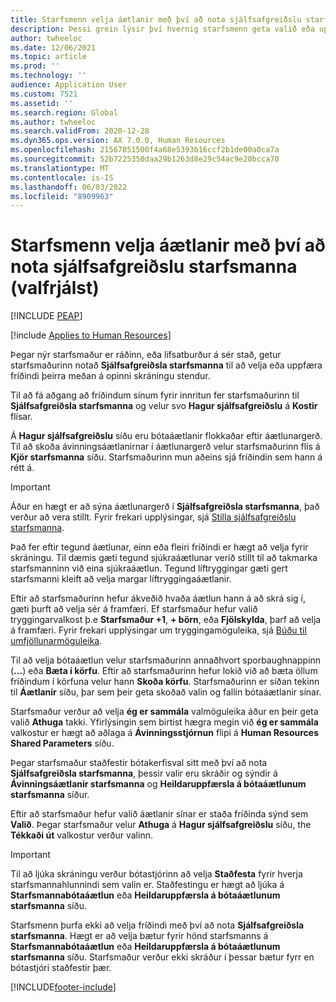 ```yaml
---
title: Starfsmenn velja áætlanir með því að nota sjálfsafgreiðslu starfsmanna (valfrjálst)
description: Þessi grein lýsir því hvernig starfsmenn geta valið eða uppfært fríðindi sín.
author: twheeloc
ms.date: 12/06/2021
ms.topic: article
ms.prod: ''
ms.technology: ''
audience: Application User
ms.custom: 7521
ms.assetid: ''
ms.search.region: Global
ms.author: twheeloc
ms.search.validFrom: 2020-12-28
ms.dyn365.ops.version: AX 7.0.0, Human Resources
ms.openlocfilehash: 21567851500f4a68e5393b16ccf2b1de00a0ca7a
ms.sourcegitcommit: 52b7225350daa29b1263d8e29c54ac9e20bcca70
ms.translationtype: MT
ms.contentlocale: is-IS
ms.lasthandoff: 06/03/2022
ms.locfileid: "8909963"
---
```

# <a name="employees-select-plans-by-using-employee-self-service-optional"></a>Starfsmenn velja áætlanir með því að nota sjálfsafgreiðslu starfsmanna (valfrjálst)


[!INCLUDE [PEAP](../includes/peap-2.md)]

[!include [Applies to Human Resources](../includes/applies-to-hr.md)]

Þegar nýr starfsmaður er ráðinn, eða lífsatburður á sér stað, getur starfsmaðurinn notað **Sjálfsafgreiðsla starfsmanna** til að velja eða uppfæra fríðindi þeirra meðan á opinni skráningu stendur.

Til að fá aðgang að fríðindum sínum fyrir innritun fer starfsmaðurinn til **Sjálfsafgreiðsla starfsmanna** og velur svo **Hagur sjálfsafgreiðslu** á **Kostir** flísar.

Á **Hagur sjálfsafgreiðslu** síðu eru bótaáætlanir flokkaðar eftir áætlunargerð. Til að skoða ávinningsáætlanirnar í áætlunargerð velur starfsmaðurinn flís á **Kjör starfsmanna** síðu. Starfsmaðurinn mun aðeins sjá fríðindin sem hann á rétt á.

> [!IMPORTANT]
> Áður en hægt er að sýna áætlunargerð í **Sjálfsafgreiðsla starfsmanna**, það verður að vera stillt. Fyrir frekari upplýsingar, sjá [Stilla sjálfsafgreiðslu starfsmanna](/dynamics365/human-resources/hr-benefits-setup-employee-self-service).

Það fer eftir tegund áætlunar, einn eða fleiri fríðindi er hægt að velja fyrir skráningu. Til dæmis gæti tegund sjúkraáætlunar verið stillt til að takmarka starfsmanninn við eina sjúkraáætlun. Tegund líftryggingar gæti gert starfsmanni kleift að velja margar líftryggingaáætlanir.

Eftir að starfsmaðurinn hefur ákveðið hvaða áætlun hann á að skrá sig í, gæti þurft að velja sér á framfæri. Ef starfsmaður hefur valið tryggingarvalkost þ.e **Starfsmaður +1**, **+ börn**, eða **Fjölskylda**, þarf að velja á framfæri. Fyrir frekari upplýsingar um tryggingamöguleika, sjá [Búðu til umfjöllunarmöguleika](/dynamics365/human-resources/hr-benefits-setup-coverage-options).

Til að velja bótaáætlun velur starfsmaðurinn annaðhvort sporbaughnappinn (**...**) eða **Bæta í körfu**. Eftir að starfsmaðurinn hefur lokið við að bæta öllum fríðindum í körfuna velur hann **Skoða körfu**. Starfsmaðurinn er síðan tekinn til **Áætlanir** síðu, þar sem þeir geta skoðað valin og fallin bótaáætlanir sínar.

Starfsmaður verður að velja **ég er sammála** valmöguleika áður en þeir geta valið **Athuga** takki. Yfirlýsingin sem birtist hægra megin við **ég er sammála** valkostur er hægt að aðlaga á **Ávinningsstjórnun** flipi á **Human Resources Shared Parameters** síðu.

Þegar starfsmaður staðfestir bótakerfisval sitt með því að nota **Sjálfsafgreiðsla starfsmanna**, þessir valir eru skráðir og sýndir á **Ávinningsáætlanir starfsmanna** og **Heildaruppfærsla á bótaáætlunum starfsmanna** síður.

Eftir að starfsmaður hefur valið áætlanir sínar er staða fríðinda sýnd sem **Valið**. Þegar starfsmaður velur **Athuga** á **Hagur sjálfsafgreiðslu** síðu, the **Tékkaði út** valkostur verður valinn.

> [!IMPORTANT]
> Til að ljúka skráningu verður bótastjórinn að velja **Staðfesta** fyrir hverja starfsmannahlunnindi sem valin er. Staðfestingu er hægt að ljúka á **Starfsmannabótaáætlun** eða **Heildaruppfærsla á bótaáætlunum starfsmanna** síðu.
>

Starfsmenn þurfa ekki að velja fríðindi með því að nota **Sjálfsafgreiðsla starfsmanna**. Hægt er að velja bætur fyrir hönd starfsmanns á **Starfsmannabótaáætlun** eða **Heildaruppfærsla á bótaáætlunum starfsmanna** síðu. Starfsmaður verður ekki skráður í þessar bætur fyrr en bótastjóri staðfestir þær.

[!INCLUDE[footer-include](../includes/footer-banner.md)]
